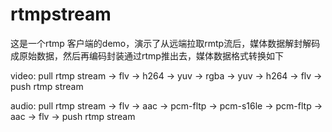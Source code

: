 # rtmpstream
这是一个rtmp 客户端的demo，演示了从远端拉取rmtp流后，媒体数据解封解码成原始数据，然后再编码封装通过rtmp推出去，媒体数据格式转换如下

video:
pull rtmp stream -> flv -> h264 -> yuv -> rgba -> yuv -> h264 -> flv -> push rtmp stream

audio:
pull rtmp stream -> flv -> aac -> pcm-fltp -> pcm-s16le -> pcm-fltp -> aac -> flv -> push rtmp stream